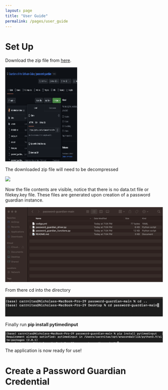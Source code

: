 ```yaml
---
layout: page
title: "User Guide"
permalink: /pages/user_guide
---
```


# Set Up

Download the zip file from [here](https://github.com/Guardians-of-the-Software-Galaxy/password-guardian).

<img src="../public/images/zip.png" width="230" height="300"> 

The downloaded zip file will need to be decompressed

<img src="../public/images/unzip.png"> 

Now the file contents are visible, notice that there is no data.txt file or filekey.key file. These files are generated upon creation of a password guardian instance.

<img src="../public/images/unpack.png" > 

From there cd into the directory

<img src="../public/images/navigate.png"> 

Finally run **pip install pytimedinput**

<img src="../public/images/timed-input.png"> 

The application is now ready for use!

# Create a Password Guardian Credential



